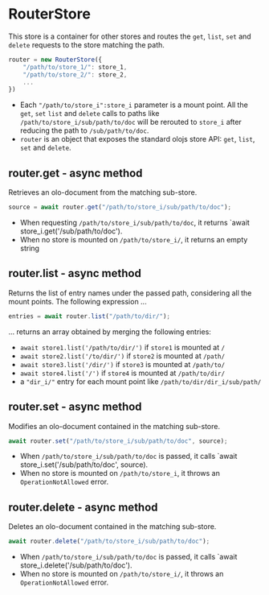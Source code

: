 RouterStore
============================================================================
This store is a container for other stores and routes the `get`, `list`, 
`set` and `delete` requests to the store matching the path.
```js
router = new RouterStore({
    "/path/to/store_1/": store_1, 
    "/path/to/store_2/": store_2, 
    ...
})
```

- Each `"/path/to/store_i":store_i` parameter is a mount point. All the 
  `get`, `set` `list` and `delete` calls to paths like 
  `/path/to/store_i/sub/path/to/doc` will be rerouted to `store_i` after 
  reducing the path to `/sub/path/to/doc`.
- `router` is an object that exposes the standard olojs store API: `get`,
  `list`, `set` and `delete`.
  
router.get - async method
------------------------------------------------------------------------
Retrieves an olo-document from the matching sub-store.
```js
source = await router.get("/path/to/store_i/sub/path/to/doc");
```

- When requesting `/path/to/store_i/sub/path/to/doc`, it returns
  `await store_i.get('/sub/path/to/doc'). 
- When no store is mounted on `/path/to/store_i/`, it returns an empty 
  string
  
router.list - async method
------------------------------------------------------------------------
Returns the list of entry names under the passed path, considering all
the mount points.
The following expression ...

```js
entries = await router.list("/path/to/dir/");
```

... returns an array obtained by merging the following entries:

- `await store1.list('/path/to/dir/')` if `store1` is mounted at `/`
- `await store2.list('/to/dir/')` if `store2` is mounted at `/path/`
- `await store3.list('/dir/')` if `store3` is mounted at `/path/to/`
- `await store4.list('/')` if `store4` is mounted at `/path/to/dir/`
- a `"dir_i/"` entry for each mount point like `/path/to/dir/dir_i/sub/path/`
  
router.set - async method
------------------------------------------------------------------------
Modifies an olo-document contained in the matching sub-store.
```js
await router.set("/path/to/store_i/sub/path/to/doc", source);
```

- When `/path/to/store_i/sub/path/to/doc` is passed, it calls
  `await store_i.set('/sub/path/to/doc', source). 
- When no store is mounted on `/path/to/store_i`, it throws an 
  `OperationNotAllowed` error.
  
router.delete - async method
------------------------------------------------------------------------
Deletes an olo-document contained in the matching sub-store.
```js
await router.delete("/path/to/store_i/sub/path/to/doc");
```

- When `/path/to/store_i/sub/path/to/doc` is passed, it calls
  `await store_i.delete('/sub/path/to/doc'). 
- When no store is mounted on `/path/to/store_i/`, it throws an 
  `OperationNotAllowed` error.
  

